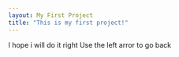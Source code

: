 ```yaml
---
layout: My First Project
title: "This is my first project!"
---
```

I hope i will do it right
Use the left arror to go back

